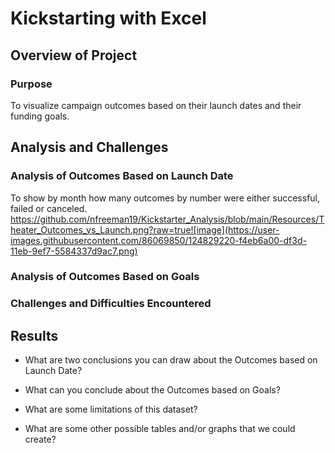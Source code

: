 
# Kickstarting with Excel

## Overview of Project

### Purpose
To visualize campaign outcomes based on their launch dates and their funding goals.
## Analysis and Challenges

### Analysis of Outcomes Based on Launch Date
To show by month how many outcomes by number were either successful, failed or canceled.
https://github.com/nfreeman19/Kickstarter_Analysis/blob/main/Resources/Theater_Outcomes_vs_Launch.png?raw=true![image](https://user-images.githubusercontent.com/86069850/124829220-f4eb6a00-df3d-11eb-9ef7-5584337d9ac7.png)

### Analysis of Outcomes Based on Goals

### Challenges and Difficulties Encountered

## Results

- What are two conclusions you can draw about the Outcomes based on Launch Date?

- What can you conclude about the Outcomes based on Goals?

- What are some limitations of this dataset?

- What are some other possible tables and/or graphs that we could create?

